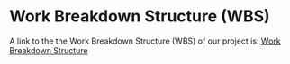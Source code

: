 # Work Breakdown Structure (WBS)

A link to the the Work Breakdown Structure (WBS) of our project is:
[Work Breakdown Structure](https://docs.google.com/spreadsheets/d/1xTick_q6VSGi4kSlWQTy8tm-hIb_7isJ8BnNf4loGUo/edit#gid=0)
